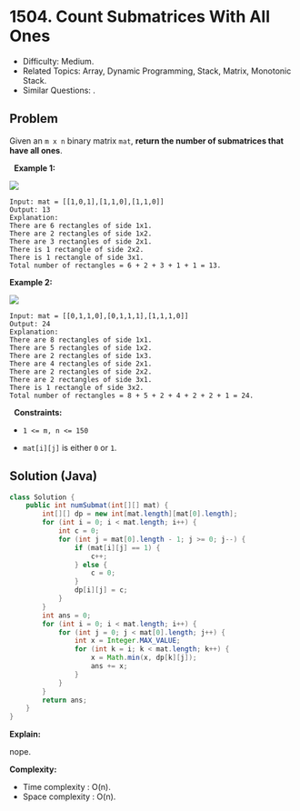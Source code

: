 # 1504. Count Submatrices With All Ones

- Difficulty: Medium.
- Related Topics: Array, Dynamic Programming, Stack, Matrix, Monotonic Stack.
- Similar Questions: .

## Problem

Given an ```m x n``` binary matrix ```mat```, **return the number of **submatrices** that have all ones**.

 
**Example 1:**

![](https://assets.leetcode.com/uploads/2021/10/27/ones1-grid.jpg)

```
Input: mat = [[1,0,1],[1,1,0],[1,1,0]]
Output: 13
Explanation: 
There are 6 rectangles of side 1x1.
There are 2 rectangles of side 1x2.
There are 3 rectangles of side 2x1.
There is 1 rectangle of side 2x2. 
There is 1 rectangle of side 3x1.
Total number of rectangles = 6 + 2 + 3 + 1 + 1 = 13.
```

**Example 2:**

![](https://assets.leetcode.com/uploads/2021/10/27/ones2-grid.jpg)

```
Input: mat = [[0,1,1,0],[0,1,1,1],[1,1,1,0]]
Output: 24
Explanation: 
There are 8 rectangles of side 1x1.
There are 5 rectangles of side 1x2.
There are 2 rectangles of side 1x3. 
There are 4 rectangles of side 2x1.
There are 2 rectangles of side 2x2. 
There are 2 rectangles of side 3x1. 
There is 1 rectangle of side 3x2. 
Total number of rectangles = 8 + 5 + 2 + 4 + 2 + 2 + 1 = 24.
```

 
**Constraints:**


	
- ```1 <= m, n <= 150```
	
- ```mat[i][j]``` is either ```0``` or ```1```.



## Solution (Java)

```java
class Solution {
    public int numSubmat(int[][] mat) {
        int[][] dp = new int[mat.length][mat[0].length];
        for (int i = 0; i < mat.length; i++) {
            int c = 0;
            for (int j = mat[0].length - 1; j >= 0; j--) {
                if (mat[i][j] == 1) {
                    c++;
                } else {
                    c = 0;
                }
                dp[i][j] = c;
            }
        }
        int ans = 0;
        for (int i = 0; i < mat.length; i++) {
            for (int j = 0; j < mat[0].length; j++) {
                int x = Integer.MAX_VALUE;
                for (int k = i; k < mat.length; k++) {
                    x = Math.min(x, dp[k][j]);
                    ans += x;
                }
            }
        }
        return ans;
    }
}
```

**Explain:**

nope.

**Complexity:**

* Time complexity : O(n).
* Space complexity : O(n).
